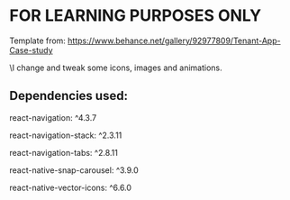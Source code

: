 # FOR LEARNING PURPOSES ONLY

Template from: https://www.behance.net/gallery/92977809/Tenant-App-Case-study

\I change and tweak some icons, images and animations.

## Dependencies used:

react-navigation: ^4.3.7

react-navigation-stack: ^2.3.11

react-navigation-tabs: ^2.8.11

react-native-snap-carousel: ^3.9.0

react-native-vector-icons: ^6.6.0
